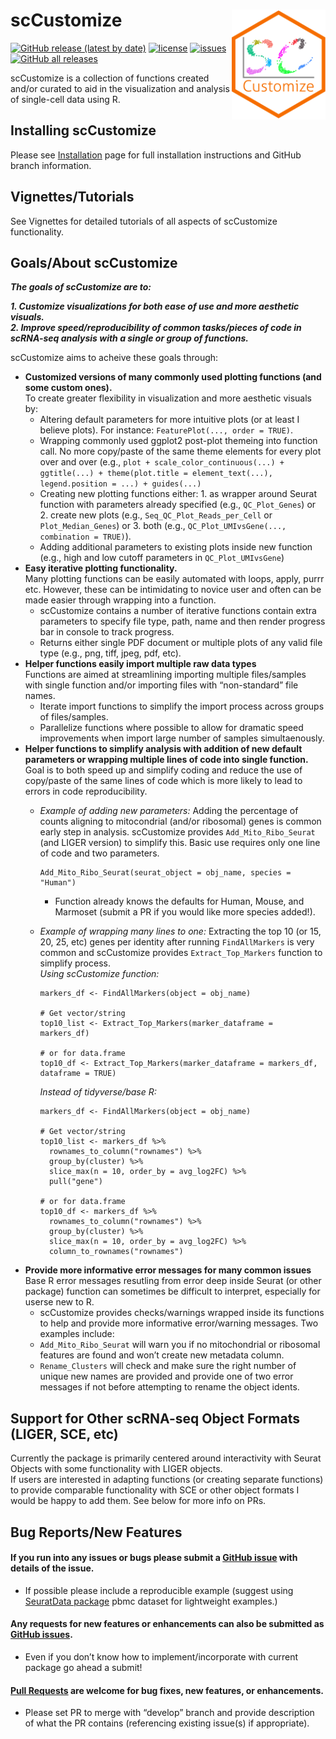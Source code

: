 
<style>
p.caption {
  font-size: 0.8em;
}
</style>

# scCustomize <img src="man/figures/scCustomize_Logo.svg" align="right" width="150"/>

[![GitHub release (latest by
date)](https://img.shields.io/github/v/release/samuel-marsh/scCustomize?style=flat-square)](https://github.com/samuel-marsh/scCustomize/releases)
[![license](https://img.shields.io/github/license/samuel-marsh/scCustomize?style=flat-square)](https://github.com/samuel-marsh/scCustomize/blob/master/LICENSE)
[![issues](https://img.shields.io/github/issues/samuel-marsh/scCustomize?style=flat-square)](https://github.com/samuel-marsh/scCustomize/issues)
[![GitHub all
releases](https://img.shields.io/github/downloads/samuel-marsh/scCustomize/total?style=flat-square)](https://github.com/samuel-marsh/scCustomize)

scCustomize is a collection of functions created and/or curated to aid
in the visualization and analysis of single-cell data using R.

## Installing scCustomize

Please see [Installation](LINK) page for full installation instructions
and GitHub branch information.

## Vignettes/Tutorials

See Vignettes for detailed tutorials of all aspects of scCustomize
functionality.

## Goals/About scCustomize

***The goals of scCustomize are to:***

***1. Customize visualizations for both ease of use and more aesthetic
visuals.***  
***2. Improve speed/reproducibility of common tasks/pieces of code in
scRNA-seq analysis with a single or group of functions.***

scCustomize aims to acheive these goals through:

-   **Customized versions of many commonly used plotting functions (and
    some custom ones).**  
    To create greater flexibility in visualization and more aesthetic
    visuals by:
    -   Altering default parameters for more intuitive plots (or at
        least I believe plots). For instance:
        `FeaturePlot(..., order = TRUE)`.  
    -   Wrapping commonly used ggplot2 post-plot themeing into function
        call. No more copy/paste of the same theme elements for every
        plot over and over (e.g.,
        `plot + scale_color_continuous(...) + ggtitle(...) + theme(plot.title = element_text(...), legend.position = ...) + guides(...)`  
    -   Creating new plotting functions either: 1. as wrapper around
        Seurat function with parameters already specified (e.g.,
        `QC_Plot_Genes`) or 2. create new plots (e.g.,
        `Seq_QC_Plot_Reads_per_Cell` or `Plot_Median_Genes`) or 3. both
        (e.g., `QC_Plot_UMIvsGene(..., combination = TRUE)`).  
    -   Adding additional parameters to existing plots inside new
        function (e.g., high and low cutoff parameters in
        `QC_Plot_UMIvsGene`)
-   **Easy iterative plotting functionality.**  
    Many plotting functions can be easily automated with loops, apply,
    purrr etc. However, these can be intimidating to novice user and
    often can be made easier through wrapping into a function.
    -   scCustomize contains a number of iterative functions contain
        extra parameters to specify file type, path, name and then
        render progress bar in console to track progress.
    -   Returns either single PDF document or multiple plots of any
        valid file type (e.g., png, tiff, jpeg, pdf, etc).
-   **Helper functions easily import multiple raw data types**  
    Functions are aimed at streamlining importing multiple files/samples
    with single function and/or importing files with “non-standard” file
    names.
    -   Iterate import functions to simplify the import process across
        groups of files/samples.
    -   Parallelize functions where possible to allow for dramatic speed
        improvements when import large number of samples simultaenously.
-   **Helper functions to simplify analysis with addition of new default
    parameters or wrapping multiple lines of code into single
    function.**  
    Goal is to both speed up and simplify coding and reduce the use of
    copy/paste of the same lines of code which is more likely to lead to
    errors in code reproducibility.
    -   *Example of adding new parameters:* Adding the percentage of
        counts aligning to mitocondrial (and/or ribosomal) genes is
        common early step in analysis. scCustomize provides
        `Add_Mito_Ribo_Seurat` (and LIGER version) to simplify this.
        Basic use requires only one line of code and two parameters.

            Add_Mito_Ribo_Seurat(seurat_object = obj_name, species = "Human") 

        -   Function already knows the defaults for Human, Mouse, and
            Marmoset (submit a PR if you would like more species
            added!).  

    -   *Example of wrapping many lines to one:* Extracting the top 10
        (or 15, 20, 25, etc) genes per identity after running
        `FindAllMarkers` is very common and scCustomize provides
        `Extract_Top_Markers` function to simplify process.  
        *Using scCustomize function:*

            markers_df <- FindAllMarkers(object = obj_name)

            # Get vector/string
            top10_list <- Extract_Top_Markers(marker_dataframe = markers_df)

            # or for data.frame
            top10_df <- Extract_Top_Markers(marker_dataframe = markers_df, dataframe = TRUE)

        *Instead of tidyverse/base R:*

            markers_df <- FindAllMarkers(object = obj_name)

            # Get vector/string
            top10_list <- markers_df %>%
              rownames_to_column("rownames") %>%
              group_by(cluster) %>%
              slice_max(n = 10, order_by = avg_log2FC) %>%
              pull("gene")

            # or for data.frame
            top10_df <- markers_df %>%
              rownames_to_column("rownames") %>%
              group_by(cluster) %>%
              slice_max(n = 10, order_by = avg_log2FC) %>%
              column_to_rownames("rownames")
-   **Provide more informative error messages for many common issues**  
    Base R error messages resutling from error deep inside Seurat (or
    other package) function can sometimes be difficult to interpret,
    especially for userse new to R.
    -   scCustomize provides checks/warnings wrapped inside its
        functions to help and provide more informative error/warning
        messages. Two examples include:  
    -   `Add_Mito_Ribo_Seurat` will warn you if no mitochondrial or
        ribosomal features are found and won’t create new metadata
        column.  
    -   `Rename_Clusters` will check and make sure the right number of
        unique new names are provided and provide one of two error
        messages if not before attempting to rename the object idents.

## Support for Other scRNA-seq Object Formats (LIGER, SCE, etc)

Currently the package is primarily centered around interactivity with
Seurat Objects with some functionality with LIGER objects.  
If users are interested in adapting functions (or creating separate
functions) to provide comparable functionality with SCE or other object
formats I would be happy to add them. See below for more info on PRs.

## Bug Reports/New Features

#### If you run into any issues or bugs please submit a [GitHub issue](https://github.com/samuel-marsh/scCustomize/issues) with details of the issue.

-   If possible please include a reproducible example (suggest using
    [SeuratData package](https://github.com/satijalab/seurat-data) pbmc
    dataset for lightweight examples.)

#### Any requests for new features or enhancements can also be submitted as [GitHub issues](https://github.com/samuel-marsh/scCustomize/issues).

-   Even if you don’t know how to implement/incorporate with current
    package go ahead a submit!

#### [Pull Requests](https://github.com/samuel-marsh/scCustomize/pulls) are welcome for bug fixes, new features, or enhancements.

-   Please set PR to merge with “develop” branch and provide description
    of what the PR contains (referencing existing issue(s) if
    appropriate).
